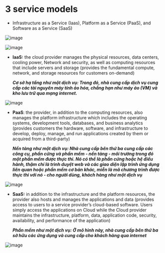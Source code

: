# **3 service models**

- Infrastructure as a Service (Iaas), Platform as a Service (PaaS), and Software as a Service (SaaS)

![image](https://user-images.githubusercontent.com/43572616/180039271-f87c344f-1c19-4f7a-ae30-963e6af1cab5.png)



![image](https://user-images.githubusercontent.com/43572616/180039293-55f2ddc4-a21d-4082-b8fa-83784c1cf755.png)



- **IaaS:** the cloud provider manages the physical resources, data centers, cooling power, Network and security, as well as computing resources that include servers and storage (provides the fundamental compute, network, and storage resources for customers on-demand)

  ***Cơ sở hạ tầng như một dịch vụ: Trong đó, nhà cung cấp dịch vụ cung cấp các tài nguyên máy tính ảo hóa, chẳng hạn như máy ảo (VM) và kho lưu trữ qua mạng internet.***

![image](https://user-images.githubusercontent.com/43572616/180039325-87041163-a8c8-4e95-ac52-56fc94b55939.png)



- **PaaS**: the provider, in addition to the computing resources, also manages the platform infrastructure which includes the operating systems, development tools, databases, and business analytics (provides customers the hardware, software, and infrastructure to develop, deploy, manage, and run applications created by them or acquired from a third-party)

  ***Nền tảng như một dịch vụ: Nhà cung cấp bên thứ ba cung cấp các công cụ, phần cứng và phần mềm - nền tảng - môi trường trong đó một phần mềm được thực thi. Nó có thể là phần cứng hoặc hệ điều hành, thậm chí là trình duyệt web và các giao diện lập trình ứng dụng liên quan hoặc phần mềm cơ bản khác, miễn là mã chương trình được thực thi với nó - cho người dùng, khách hàng như một dịch vụ***

![image](https://user-images.githubusercontent.com/43572616/180039343-180e22d2-333b-4fdb-87a3-852fbaa4a1b9.png)



- **SaaS:** in addition to the infrastructure and the platform resources, the provider also hosts and manages the applications and data (provides access to users to a service provider’s cloud-based software. Users simply access the applications on Cloud while the Cloud provider maintains the infrastructure, platform, data, application code, security, availability, and performance of the application)

  ***Phần mềm như một dịch vụ: Ở mô hình này, nhà cung cấp bên thứ ba sở hữu các ứng dụng và cung cấp cho khách hàng qua internet***

![image](https://user-images.githubusercontent.com/43572616/180039363-e9d06ba4-cf66-4cdd-b530-eab1e66c817c.png)


